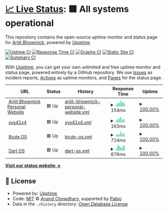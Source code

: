 # [📈 Live Status](https://status.arijit-bhowmick.me): <!--live status--> **🟩 All systems operational**

This repository contains the open-source uptime monitor and status page for [Arijit Bhowmick](https://sys41x4.github.io), powered by [Upptime](https://github.com/upptime/upptime).

[![Uptime CI](https://github.com/sys41x4/upptime-tracker/workflows/Uptime%20CI/badge.svg)](https://github.com/sys41x4/upptime-tracker/actions?query=workflow%3A%22Uptime+CI%22)
[![Response Time CI](https://github.com/sys41x4/upptime-tracker/workflows/Response%20Time%20CI/badge.svg)](https://github.com/sys41x4/upptime-tracker/actions?query=workflow%3A%22Response+Time+CI%22)
[![Graphs CI](https://github.com/sys41x4/upptime-tracker/workflows/Graphs%20CI/badge.svg)](https://github.com/sys41x4/upptime-tracker/actions?query=workflow%3A%22Graphs+CI%22)
[![Static Site CI](https://github.com/sys41x4/upptime-tracker/workflows/Static%20Site%20CI/badge.svg)](https://github.com/sys41x4/upptime-tracker/actions?query=workflow%3A%22Static+Site+CI%22)
[![Summary CI](https://github.com/sys41x4/upptime-tracker/workflows/Summary%20CI/badge.svg)](https://github.com/sys41x4/upptime-tracker/actions?query=workflow%3A%22Summary+CI%22)

With [Upptime](https://upptime.js.org), you can get your own unlimited and free uptime monitor and status page, powered entirely by a GitHub repository. We use [Issues](https://github.com/sys41x4/upptime-tracker/issues) as incident reports, [Actions](https://github.com/sys41x4/upptime-tracker/actions) as uptime monitors, and [Pages](https://status.arijit-bhowmick.me) for the status page.

<!--start: status pages-->
<!-- This summary is generated by Upptime (https://github.com/upptime/upptime) -->
<!-- Do not edit this manually, your changes will be overwritten -->
<!-- prettier-ignore -->
| URL | Status | History | Response Time | Uptime |
| --- | ------ | ------- | ------------- | ------ |
| <img alt="" src="https://icons.duckduckgo.com/ip3/arijit-bhowmick.github.io.ico" height="13"> [Arijit Bhowmick Personal Website](https://arijit-bhowmick.github.io) | 🟩 Up | [arijit-bhowmick-personal-website.yml](https://github.com/sys41x4/upptime-tracker/commits/HEAD/history/arijit-bhowmick-personal-website.yml) | <details><summary><img alt="Response time graph" src="./graphs/arijit-bhowmick-personal-website/response-time-week.png" height="20"> 154ms</summary><br><a href="https://sys41x4.github.io/upptime-tracker/history/arijit-bhowmick-personal-website"><img alt="Response time 202" src="https://img.shields.io/endpoint?url=https%3A%2F%2Fraw.githubusercontent.com%2Fsys41x4%2Fupptime-tracker%2FHEAD%2Fapi%2Farijit-bhowmick-personal-website%2Fresponse-time.json"></a><br><a href="https://sys41x4.github.io/upptime-tracker/history/arijit-bhowmick-personal-website"><img alt="24-hour response time 131" src="https://img.shields.io/endpoint?url=https%3A%2F%2Fraw.githubusercontent.com%2Fsys41x4%2Fupptime-tracker%2FHEAD%2Fapi%2Farijit-bhowmick-personal-website%2Fresponse-time-day.json"></a><br><a href="https://sys41x4.github.io/upptime-tracker/history/arijit-bhowmick-personal-website"><img alt="7-day response time 154" src="https://img.shields.io/endpoint?url=https%3A%2F%2Fraw.githubusercontent.com%2Fsys41x4%2Fupptime-tracker%2FHEAD%2Fapi%2Farijit-bhowmick-personal-website%2Fresponse-time-week.json"></a><br><a href="https://sys41x4.github.io/upptime-tracker/history/arijit-bhowmick-personal-website"><img alt="30-day response time 178" src="https://img.shields.io/endpoint?url=https%3A%2F%2Fraw.githubusercontent.com%2Fsys41x4%2Fupptime-tracker%2FHEAD%2Fapi%2Farijit-bhowmick-personal-website%2Fresponse-time-month.json"></a><br><a href="https://sys41x4.github.io/upptime-tracker/history/arijit-bhowmick-personal-website"><img alt="1-year response time 202" src="https://img.shields.io/endpoint?url=https%3A%2F%2Fraw.githubusercontent.com%2Fsys41x4%2Fupptime-tracker%2FHEAD%2Fapi%2Farijit-bhowmick-personal-website%2Fresponse-time-year.json"></a></details> | <details><summary><a href="https://sys41x4.github.io/upptime-tracker/history/arijit-bhowmick-personal-website">100.00%</a></summary><a href="https://sys41x4.github.io/upptime-tracker/history/arijit-bhowmick-personal-website"><img alt="All-time uptime 100.00%" src="https://img.shields.io/endpoint?url=https%3A%2F%2Fraw.githubusercontent.com%2Fsys41x4%2Fupptime-tracker%2FHEAD%2Fapi%2Farijit-bhowmick-personal-website%2Fuptime.json"></a><br><a href="https://sys41x4.github.io/upptime-tracker/history/arijit-bhowmick-personal-website"><img alt="24-hour uptime 100.00%" src="https://img.shields.io/endpoint?url=https%3A%2F%2Fraw.githubusercontent.com%2Fsys41x4%2Fupptime-tracker%2FHEAD%2Fapi%2Farijit-bhowmick-personal-website%2Fuptime-day.json"></a><br><a href="https://sys41x4.github.io/upptime-tracker/history/arijit-bhowmick-personal-website"><img alt="7-day uptime 100.00%" src="https://img.shields.io/endpoint?url=https%3A%2F%2Fraw.githubusercontent.com%2Fsys41x4%2Fupptime-tracker%2FHEAD%2Fapi%2Farijit-bhowmick-personal-website%2Fuptime-week.json"></a><br><a href="https://sys41x4.github.io/upptime-tracker/history/arijit-bhowmick-personal-website"><img alt="30-day uptime 100.00%" src="https://img.shields.io/endpoint?url=https%3A%2F%2Fraw.githubusercontent.com%2Fsys41x4%2Fupptime-tracker%2FHEAD%2Fapi%2Farijit-bhowmick-personal-website%2Fuptime-month.json"></a><br><a href="https://sys41x4.github.io/upptime-tracker/history/arijit-bhowmick-personal-website"><img alt="1-year uptime 100.00%" src="https://img.shields.io/endpoint?url=https%3A%2F%2Fraw.githubusercontent.com%2Fsys41x4%2Fupptime-tracker%2FHEAD%2Fapi%2Farijit-bhowmick-personal-website%2Fuptime-year.json"></a></details>
| <img alt="" src="https://icons.duckduckgo.com/ip3/sys41x4.github.io.ico" height="13"> [sys41x4](https://sys41x4.github.io) | 🟩 Up | [sys41x4.yml](https://github.com/sys41x4/upptime-tracker/commits/HEAD/history/sys41x4.yml) | <details><summary><img alt="Response time graph" src="./graphs/sys41x4/response-time-week.png" height="20"> 163ms</summary><br><a href="https://sys41x4.github.io/upptime-tracker/history/sys41x4"><img alt="Response time 197" src="https://img.shields.io/endpoint?url=https%3A%2F%2Fraw.githubusercontent.com%2Fsys41x4%2Fupptime-tracker%2FHEAD%2Fapi%2Fsys41x4%2Fresponse-time.json"></a><br><a href="https://sys41x4.github.io/upptime-tracker/history/sys41x4"><img alt="24-hour response time 156" src="https://img.shields.io/endpoint?url=https%3A%2F%2Fraw.githubusercontent.com%2Fsys41x4%2Fupptime-tracker%2FHEAD%2Fapi%2Fsys41x4%2Fresponse-time-day.json"></a><br><a href="https://sys41x4.github.io/upptime-tracker/history/sys41x4"><img alt="7-day response time 163" src="https://img.shields.io/endpoint?url=https%3A%2F%2Fraw.githubusercontent.com%2Fsys41x4%2Fupptime-tracker%2FHEAD%2Fapi%2Fsys41x4%2Fresponse-time-week.json"></a><br><a href="https://sys41x4.github.io/upptime-tracker/history/sys41x4"><img alt="30-day response time 188" src="https://img.shields.io/endpoint?url=https%3A%2F%2Fraw.githubusercontent.com%2Fsys41x4%2Fupptime-tracker%2FHEAD%2Fapi%2Fsys41x4%2Fresponse-time-month.json"></a><br><a href="https://sys41x4.github.io/upptime-tracker/history/sys41x4"><img alt="1-year response time 197" src="https://img.shields.io/endpoint?url=https%3A%2F%2Fraw.githubusercontent.com%2Fsys41x4%2Fupptime-tracker%2FHEAD%2Fapi%2Fsys41x4%2Fresponse-time-year.json"></a></details> | <details><summary><a href="https://sys41x4.github.io/upptime-tracker/history/sys41x4">100.00%</a></summary><a href="https://sys41x4.github.io/upptime-tracker/history/sys41x4"><img alt="All-time uptime 100.00%" src="https://img.shields.io/endpoint?url=https%3A%2F%2Fraw.githubusercontent.com%2Fsys41x4%2Fupptime-tracker%2FHEAD%2Fapi%2Fsys41x4%2Fuptime.json"></a><br><a href="https://sys41x4.github.io/upptime-tracker/history/sys41x4"><img alt="24-hour uptime 100.00%" src="https://img.shields.io/endpoint?url=https%3A%2F%2Fraw.githubusercontent.com%2Fsys41x4%2Fupptime-tracker%2FHEAD%2Fapi%2Fsys41x4%2Fuptime-day.json"></a><br><a href="https://sys41x4.github.io/upptime-tracker/history/sys41x4"><img alt="7-day uptime 100.00%" src="https://img.shields.io/endpoint?url=https%3A%2F%2Fraw.githubusercontent.com%2Fsys41x4%2Fupptime-tracker%2FHEAD%2Fapi%2Fsys41x4%2Fuptime-week.json"></a><br><a href="https://sys41x4.github.io/upptime-tracker/history/sys41x4"><img alt="30-day uptime 100.00%" src="https://img.shields.io/endpoint?url=https%3A%2F%2Fraw.githubusercontent.com%2Fsys41x4%2Fupptime-tracker%2FHEAD%2Fapi%2Fsys41x4%2Fuptime-month.json"></a><br><a href="https://sys41x4.github.io/upptime-tracker/history/sys41x4"><img alt="1-year uptime 100.00%" src="https://img.shields.io/endpoint?url=https%3A%2F%2Fraw.githubusercontent.com%2Fsys41x4%2Fupptime-tracker%2FHEAD%2Fapi%2Fsys41x4%2Fuptime-year.json"></a></details>
| <img alt="" src="https://icons.duckduckgo.com/ip3/brute-os.github.io.ico" height="13"> [Brute OS](https://brute-os.github.io) | 🟩 Up | [brute-os.yml](https://github.com/sys41x4/upptime-tracker/commits/HEAD/history/brute-os.yml) | <details><summary><img alt="Response time graph" src="./graphs/brute-os/response-time-week.png" height="20"> 714ms</summary><br><a href="https://sys41x4.github.io/upptime-tracker/history/brute-os"><img alt="Response time 302" src="https://img.shields.io/endpoint?url=https%3A%2F%2Fraw.githubusercontent.com%2Fsys41x4%2Fupptime-tracker%2FHEAD%2Fapi%2Fbrute-os%2Fresponse-time.json"></a><br><a href="https://sys41x4.github.io/upptime-tracker/history/brute-os"><img alt="24-hour response time 4068" src="https://img.shields.io/endpoint?url=https%3A%2F%2Fraw.githubusercontent.com%2Fsys41x4%2Fupptime-tracker%2FHEAD%2Fapi%2Fbrute-os%2Fresponse-time-day.json"></a><br><a href="https://sys41x4.github.io/upptime-tracker/history/brute-os"><img alt="7-day response time 714" src="https://img.shields.io/endpoint?url=https%3A%2F%2Fraw.githubusercontent.com%2Fsys41x4%2Fupptime-tracker%2FHEAD%2Fapi%2Fbrute-os%2Fresponse-time-week.json"></a><br><a href="https://sys41x4.github.io/upptime-tracker/history/brute-os"><img alt="30-day response time 330" src="https://img.shields.io/endpoint?url=https%3A%2F%2Fraw.githubusercontent.com%2Fsys41x4%2Fupptime-tracker%2FHEAD%2Fapi%2Fbrute-os%2Fresponse-time-month.json"></a><br><a href="https://sys41x4.github.io/upptime-tracker/history/brute-os"><img alt="1-year response time 302" src="https://img.shields.io/endpoint?url=https%3A%2F%2Fraw.githubusercontent.com%2Fsys41x4%2Fupptime-tracker%2FHEAD%2Fapi%2Fbrute-os%2Fresponse-time-year.json"></a></details> | <details><summary><a href="https://sys41x4.github.io/upptime-tracker/history/brute-os">100.00%</a></summary><a href="https://sys41x4.github.io/upptime-tracker/history/brute-os"><img alt="All-time uptime 100.00%" src="https://img.shields.io/endpoint?url=https%3A%2F%2Fraw.githubusercontent.com%2Fsys41x4%2Fupptime-tracker%2FHEAD%2Fapi%2Fbrute-os%2Fuptime.json"></a><br><a href="https://sys41x4.github.io/upptime-tracker/history/brute-os"><img alt="24-hour uptime 100.00%" src="https://img.shields.io/endpoint?url=https%3A%2F%2Fraw.githubusercontent.com%2Fsys41x4%2Fupptime-tracker%2FHEAD%2Fapi%2Fbrute-os%2Fuptime-day.json"></a><br><a href="https://sys41x4.github.io/upptime-tracker/history/brute-os"><img alt="7-day uptime 100.00%" src="https://img.shields.io/endpoint?url=https%3A%2F%2Fraw.githubusercontent.com%2Fsys41x4%2Fupptime-tracker%2FHEAD%2Fapi%2Fbrute-os%2Fuptime-week.json"></a><br><a href="https://sys41x4.github.io/upptime-tracker/history/brute-os"><img alt="30-day uptime 100.00%" src="https://img.shields.io/endpoint?url=https%3A%2F%2Fraw.githubusercontent.com%2Fsys41x4%2Fupptime-tracker%2FHEAD%2Fapi%2Fbrute-os%2Fuptime-month.json"></a><br><a href="https://sys41x4.github.io/upptime-tracker/history/brute-os"><img alt="1-year uptime 100.00%" src="https://img.shields.io/endpoint?url=https%3A%2F%2Fraw.githubusercontent.com%2Fsys41x4%2Fupptime-tracker%2FHEAD%2Fapi%2Fbrute-os%2Fuptime-year.json"></a></details>
| <img alt="" src="https://icons.duckduckgo.com/ip3/dart-os.github.io.ico" height="13"> [Dart OS](https://dart-os.github.io) | 🟩 Up | [dart-os.yml](https://github.com/sys41x4/upptime-tracker/commits/HEAD/history/dart-os.yml) | <details><summary><img alt="Response time graph" src="./graphs/dart-os/response-time-week.png" height="20"> 676ms</summary><br><a href="https://sys41x4.github.io/upptime-tracker/history/dart-os"><img alt="Response time 242" src="https://img.shields.io/endpoint?url=https%3A%2F%2Fraw.githubusercontent.com%2Fsys41x4%2Fupptime-tracker%2FHEAD%2Fapi%2Fdart-os%2Fresponse-time.json"></a><br><a href="https://sys41x4.github.io/upptime-tracker/history/dart-os"><img alt="24-hour response time 3493" src="https://img.shields.io/endpoint?url=https%3A%2F%2Fraw.githubusercontent.com%2Fsys41x4%2Fupptime-tracker%2FHEAD%2Fapi%2Fdart-os%2Fresponse-time-day.json"></a><br><a href="https://sys41x4.github.io/upptime-tracker/history/dart-os"><img alt="7-day response time 676" src="https://img.shields.io/endpoint?url=https%3A%2F%2Fraw.githubusercontent.com%2Fsys41x4%2Fupptime-tracker%2FHEAD%2Fapi%2Fdart-os%2Fresponse-time-week.json"></a><br><a href="https://sys41x4.github.io/upptime-tracker/history/dart-os"><img alt="30-day response time 321" src="https://img.shields.io/endpoint?url=https%3A%2F%2Fraw.githubusercontent.com%2Fsys41x4%2Fupptime-tracker%2FHEAD%2Fapi%2Fdart-os%2Fresponse-time-month.json"></a><br><a href="https://sys41x4.github.io/upptime-tracker/history/dart-os"><img alt="1-year response time 242" src="https://img.shields.io/endpoint?url=https%3A%2F%2Fraw.githubusercontent.com%2Fsys41x4%2Fupptime-tracker%2FHEAD%2Fapi%2Fdart-os%2Fresponse-time-year.json"></a></details> | <details><summary><a href="https://sys41x4.github.io/upptime-tracker/history/dart-os">100.00%</a></summary><a href="https://sys41x4.github.io/upptime-tracker/history/dart-os"><img alt="All-time uptime 100.00%" src="https://img.shields.io/endpoint?url=https%3A%2F%2Fraw.githubusercontent.com%2Fsys41x4%2Fupptime-tracker%2FHEAD%2Fapi%2Fdart-os%2Fuptime.json"></a><br><a href="https://sys41x4.github.io/upptime-tracker/history/dart-os"><img alt="24-hour uptime 100.00%" src="https://img.shields.io/endpoint?url=https%3A%2F%2Fraw.githubusercontent.com%2Fsys41x4%2Fupptime-tracker%2FHEAD%2Fapi%2Fdart-os%2Fuptime-day.json"></a><br><a href="https://sys41x4.github.io/upptime-tracker/history/dart-os"><img alt="7-day uptime 100.00%" src="https://img.shields.io/endpoint?url=https%3A%2F%2Fraw.githubusercontent.com%2Fsys41x4%2Fupptime-tracker%2FHEAD%2Fapi%2Fdart-os%2Fuptime-week.json"></a><br><a href="https://sys41x4.github.io/upptime-tracker/history/dart-os"><img alt="30-day uptime 100.00%" src="https://img.shields.io/endpoint?url=https%3A%2F%2Fraw.githubusercontent.com%2Fsys41x4%2Fupptime-tracker%2FHEAD%2Fapi%2Fdart-os%2Fuptime-month.json"></a><br><a href="https://sys41x4.github.io/upptime-tracker/history/dart-os"><img alt="1-year uptime 100.00%" src="https://img.shields.io/endpoint?url=https%3A%2F%2Fraw.githubusercontent.com%2Fsys41x4%2Fupptime-tracker%2FHEAD%2Fapi%2Fdart-os%2Fuptime-year.json"></a></details>

<!--end: status pages-->

[**Visit our status website →**](https://status.arijit-bhowmick.me)

## 📄 License

- Powered by: [Upptime](https://github.com/upptime/upptime)
- Code: [MIT](./LICENSE) © [Anand Chowdhary](https://anandchowdhary.com), supported by [Pabio](https://pabio.com)
- Data in the `./history` directory: [Open Database License](https://opendatacommons.org/licenses/odbl/1-0/)
